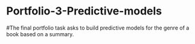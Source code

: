 # Portfolio-3-Predictive-models
#The final portfolio task asks to build predictive models for the genre of a book based on a summary.
